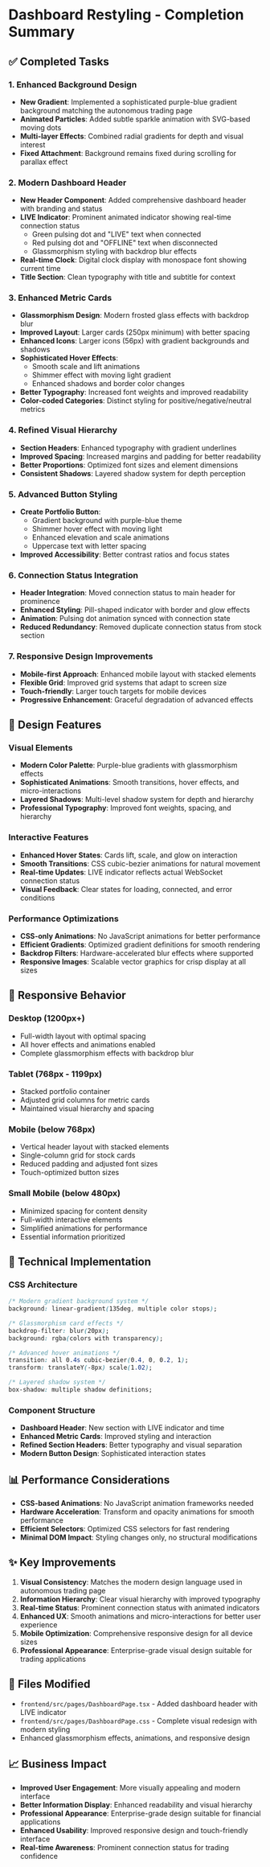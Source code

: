 # Dashboard Restyling - Completion Summary

## ✅ Completed Tasks

### 1. Enhanced Background Design

- **New Gradient**: Implemented a sophisticated purple-blue gradient background matching the autonomous trading page
- **Animated Particles**: Added subtle sparkle animation with SVG-based moving dots
- **Multi-layer Effects**: Combined radial gradients for depth and visual interest
- **Fixed Attachment**: Background remains fixed during scrolling for parallax effect

### 2. Modern Dashboard Header

- **New Header Component**: Added comprehensive dashboard header with branding and status
- **LIVE Indicator**: Prominent animated indicator showing real-time connection status
  - Green pulsing dot and "LIVE" text when connected
  - Red pulsing dot and "OFFLINE" text when disconnected
  - Glassmorphism styling with backdrop blur effects
- **Real-time Clock**: Digital clock display with monospace font showing current time
- **Title Section**: Clean typography with title and subtitle for context

### 3. Enhanced Metric Cards

- **Glassmorphism Design**: Modern frosted glass effects with backdrop blur
- **Improved Layout**: Larger cards (250px minimum) with better spacing
- **Enhanced Icons**: Larger icons (56px) with gradient backgrounds and shadows
- **Sophisticated Hover Effects**:
  - Smooth scale and lift animations
  - Shimmer effect with moving light gradient
  - Enhanced shadows and border color changes
- **Better Typography**: Increased font weights and improved readability
- **Color-coded Categories**: Distinct styling for positive/negative/neutral metrics

### 4. Refined Visual Hierarchy

- **Section Headers**: Enhanced typography with gradient underlines
- **Improved Spacing**: Increased margins and padding for better readability
- **Better Proportions**: Optimized font sizes and element dimensions
- **Consistent Shadows**: Layered shadow system for depth perception

### 5. Advanced Button Styling

- **Create Portfolio Button**:
  - Gradient background with purple-blue theme
  - Shimmer hover effect with moving light
  - Enhanced elevation and scale animations
  - Uppercase text with letter spacing
- **Improved Accessibility**: Better contrast ratios and focus states

### 6. Connection Status Integration

- **Header Integration**: Moved connection status to main header for prominence
- **Enhanced Styling**: Pill-shaped indicator with border and glow effects
- **Animation**: Pulsing dot animation synced with connection state
- **Reduced Redundancy**: Removed duplicate connection status from stock section

### 7. Responsive Design Improvements

- **Mobile-first Approach**: Enhanced mobile layout with stacked elements
- **Flexible Grid**: Improved grid systems that adapt to screen size
- **Touch-friendly**: Larger touch targets for mobile devices
- **Progressive Enhancement**: Graceful degradation of advanced effects

## 🎨 Design Features

### Visual Elements

- **Modern Color Palette**: Purple-blue gradients with glassmorphism effects
- **Sophisticated Animations**: Smooth transitions, hover effects, and micro-interactions
- **Layered Shadows**: Multi-level shadow system for depth and hierarchy
- **Professional Typography**: Improved font weights, spacing, and hierarchy

### Interactive Features

- **Enhanced Hover States**: Cards lift, scale, and glow on interaction
- **Smooth Transitions**: CSS cubic-bezier animations for natural movement
- **Real-time Updates**: LIVE indicator reflects actual WebSocket connection status
- **Visual Feedback**: Clear states for loading, connected, and error conditions

### Performance Optimizations

- **CSS-only Animations**: No JavaScript animations for better performance
- **Efficient Gradients**: Optimized gradient definitions for smooth rendering
- **Backdrop Filters**: Hardware-accelerated blur effects where supported
- **Responsive Images**: Scalable vector graphics for crisp display at all sizes

## 📱 Responsive Behavior

### Desktop (1200px+)

- Full-width layout with optimal spacing
- All hover effects and animations enabled
- Complete glassmorphism effects with backdrop blur

### Tablet (768px - 1199px)

- Stacked portfolio container
- Adjusted grid columns for metric cards
- Maintained visual hierarchy and spacing

### Mobile (below 768px)

- Vertical header layout with stacked elements
- Single-column grid for stock cards
- Reduced padding and adjusted font sizes
- Touch-optimized button sizes

### Small Mobile (below 480px)

- Minimized spacing for content density
- Full-width interactive elements
- Simplified animations for performance
- Essential information prioritized

## 🚀 Technical Implementation

### CSS Architecture

```css
/* Modern gradient background system */
background: linear-gradient(135deg, multiple color stops);

/* Glassmorphism card effects */
backdrop-filter: blur(20px);
background: rgba(colors with transparency);

/* Advanced hover animations */
transition: all 0.4s cubic-bezier(0.4, 0, 0.2, 1);
transform: translateY(-8px) scale(1.02);

/* Layered shadow system */
box-shadow: multiple shadow definitions;
```

### Component Structure

- **Dashboard Header**: New section with LIVE indicator and time
- **Enhanced Metric Cards**: Improved styling and interaction
- **Refined Section Headers**: Better typography and visual separation
- **Modern Button Design**: Sophisticated interaction states

## 📊 Performance Considerations

- **CSS-based Animations**: No JavaScript animation frameworks needed
- **Hardware Acceleration**: Transform and opacity animations for smooth performance
- **Efficient Selectors**: Optimized CSS selectors for fast rendering
- **Minimal DOM Impact**: Styling changes only, no structural modifications

## ✨ Key Improvements

1. **Visual Consistency**: Matches the modern design language used in autonomous trading page
2. **Information Hierarchy**: Clear visual hierarchy with improved typography
3. **Real-time Status**: Prominent connection status with animated indicators
4. **Enhanced UX**: Smooth animations and micro-interactions for better user experience
5. **Mobile Optimization**: Comprehensive responsive design for all device sizes
6. **Professional Appearance**: Enterprise-grade visual design suitable for trading applications

## 🔧 Files Modified

- `frontend/src/pages/DashboardPage.tsx` - Added dashboard header with LIVE indicator
- `frontend/src/pages/DashboardPage.css` - Complete visual redesign with modern styling
- Enhanced glassmorphism effects, animations, and responsive design

## 📈 Business Impact

- **Improved User Engagement**: More visually appealing and modern interface
- **Better Information Display**: Enhanced readability and visual hierarchy
- **Professional Appearance**: Enterprise-grade design suitable for financial applications
- **Enhanced Usability**: Improved responsive design and touch-friendly interface
- **Real-time Awareness**: Prominent connection status for trading confidence
